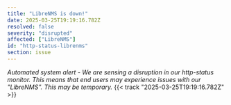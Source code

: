 ```yaml
---
title: "LibreNMS is down!"
date: 2025-03-25T19:19:16.782Z
resolved: false
severity: "disrupted"
affected: ["LibreNMS"]
id: "http-status-librenms"
section: issue
---
```


**Automated system alert* - We are sensing a disruption in our http-status monitor. This means that end users may experience issues with our "LibreNMS". This may be temporary.* {{< track "2025-03-25T19:19:16.782Z" >}}
